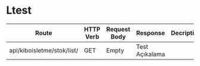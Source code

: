 # Ltest
|Route  |HTTP Verb  |Request Body  |Response |Decription |
| --- | --- | --- | --- | --- |
|api/kiboisletme/stok/list/	|GET	|Empty	| Test Açıkalama | 
